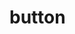 <!--
 * @Author: longzai longzai.com
 * @Date: 2025-03-25 10:33:20
 * @LastEditors: longzai longzai.com
 * @LastEditTime: 2025-03-25 11:35:52
 * @FilePath: \lz-UI\docs\zh-CN\components\element-plus\button.md
 * @Description: 这是默认设置,请设置`customMade`, 打开koroFileHeader查看配置 进行设置: https://github.com/OBKoro1/koro1FileHeader/wiki/%E9%85%8D%E7%BD%AE
-->
# button

<LzButton></LzButton>